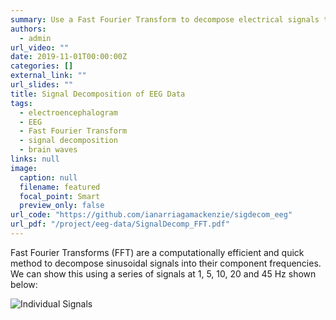 ```yaml
---
summary: Use a Fast Fourier Transform to decompose electrical signals to infer brain wave state.
authors:
  - admin
url_video: ""
date: 2019-11-01T00:00:00Z
categories: []
external_link: ""
url_slides: ""
title: Signal Decomposition of EEG Data
tags:
  - electroencephalogram
  - EEG
  - Fast Fourier Transform
  - signal decomposition
  - brain waves
links: null
image:
  caption: null
  filename: featured
  focal_point: Smart
  preview_only: false
url_code: "https://github.com/ianarriagamackenzie/sigdecom_eeg"
url_pdf: "/project/eeg-data/SignalDecomp_FFT.pdf"
---
```


Fast Fourier Transforms (FFT) are a computationally efficient and quick method to decompose sinusoidal signals into their component frequencies. We can show this using a series of signals at 1, 5, 10, 20 and 45 Hz shown below:

![Individual Signals](sim_signal_indiv.jpg "Individual Signals")